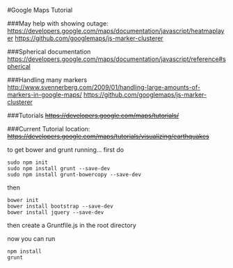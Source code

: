 #Google Maps Tutorial

###May help with showing outage:
https://developers.google.com/maps/documentation/javascript/heatmaplayer
https://github.com/googlemaps/js-marker-clusterer

###Spherical documentation
https://developers.google.com/maps/documentation/javascript/reference#spherical

###Handling many markers
http://www.svennerberg.com/2009/01/handling-large-amounts-of-markers-in-google-maps/
https://github.com/googlemaps/js-marker-clusterer

###Tutorials
~~https://developers.google.com/maps/tutorials/~~

###Current Tutorial location:
~~https://developers.google.com/maps/tutorials/visualizing/earthquakes~~



to get bower and grunt running... first do

	sudo npm init
	sudo npm install grunt --save-dev
	sudo npm install grunt-bowercopy --save-dev

then

	bower init
	bower install bootstrap --save-dev
	bower install jquery --save-dev

then create a Gruntfile.js in the root directory

now you can run

	npm install
	grunt
